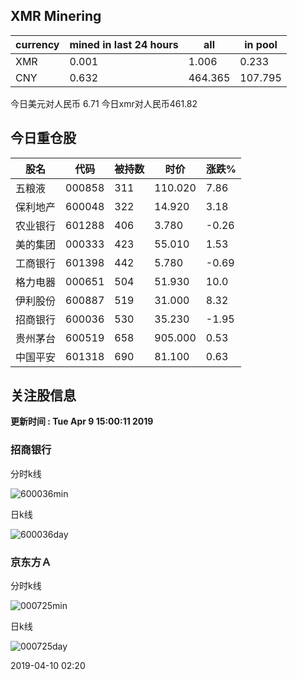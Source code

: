 ## XMR Minering

|currency|mined in last 24 hours|all|in pool|
|---|---|---|---|
|XMR|0.001|1.006|0.233|
|CNY|0.632|464.365|107.795|

今日美元对人民币 6.71	今日xmr对人民币461.82


## 今日重仓股 

|股名|代码|被持数|时价|涨跌%|
|---|---|---|---|---|
|五粮液|000858|311|110.020|7.86|
|保利地产|600048|322|14.920|3.18|
|农业银行|601288|406|3.780|-0.26|
|美的集团|000333|423|55.010|1.53|
|工商银行|601398|442|5.780|-0.69|
|格力电器|000651|504|51.930|10.0|
|伊利股份|600887|519|31.000|8.32|
|招商银行|600036|530|35.230|-1.95|
|贵州茅台|600519|658|905.000|0.53|
|中国平安|601318|690|81.100|0.63|

## 关注股信息
**更新时间 : Tue Apr  9 15:00:11 2019**
### 招商银行 
分时k线

![600036min](http://image.sinajs.cn/newchart/min/n/sh600036.gif)

日k线

![600036day](http://image.sinajs.cn/newchart/daily/n/sh600036.gif)

### 京东方Ａ 
分时k线

![000725min](http://image.sinajs.cn/newchart/min/n/sz000725.gif)

日k线

![000725day](http://image.sinajs.cn/newchart/daily/n/sz000725.gif)

2019-04-10 02:20